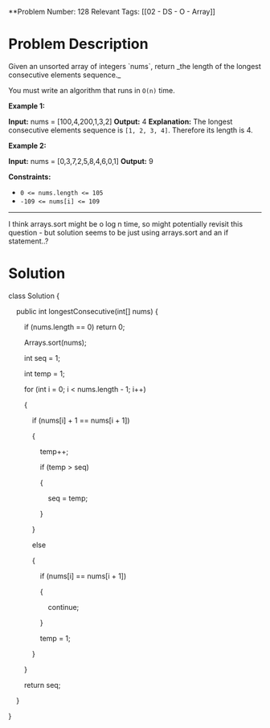 **Problem Number: 128
Relevant Tags: [[02 - DS - O - Array]]
<h1> Problem Description </h1>
Given an unsorted array of integers `nums`, return _the length of the longest consecutive elements sequence._

You must write an algorithm that runs in `O(n)` time.

**Example 1:**

**Input:** nums = [100,4,200,1,3,2]
**Output:** 4
**Explanation:** The longest consecutive elements sequence is `[1, 2, 3, 4]`. Therefore its length is 4.

**Example 2:**

**Input:** nums = [0,3,7,2,5,8,4,6,0,1]
**Output:** 9

**Constraints:**

- `0 <= nums.length <= 105`
- `-109 <= nums[i] <= 109`

-----

I think arrays.sort might be o log n time, so might potentially revisit this question - but solution seems to be just using arrays.sort and an if statement..?
<h1> Solution </h1>
class Solution {

    public int longestConsecutive(int[] nums) {

        if (nums.length == 0) return 0;

        Arrays.sort(nums);

        int seq = 1;

        int temp = 1;

        for (int i = 0; i < nums.length - 1; i++)

        {

            if (nums[i] + 1 == nums[i + 1])

            {

                temp++;

                if (temp > seq)

                {

                    seq = temp;

                }

            }

            else

            {

                if (nums[i] == nums[i + 1])

                {

                    continue;

                }

                temp = 1;

            }

        }

        return seq;

    }

}